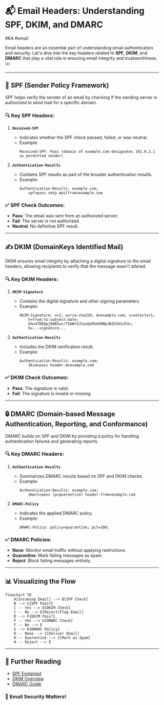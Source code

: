 # 📬 **Email Headers: Understanding SPF, DKIM, and DMARC**
#KA #email 

Email headers are an essential part of understanding email authentication and security. Let's dive into the key headers related to **SPF**, **DKIM**, and **DMARC** that play a vital role in ensuring email integrity and trustworthiness. ✉️

---

## 🌟 **SPF (Sender Policy Framework)**

SPF helps verify the sender of an email by checking if the sending server is authorized to send mail for a specific domain.

### 🔍 **Key SPF Headers**:

1. **`Received-SPF`**
   - Indicates whether the SPF check passed, failed, or was neutral.
   - Example:
     ```
     Received-SPF: Pass (domain of example.com designates 192.0.2.1 as permitted sender)
     ```

2. **`Authentication-Results`**
   - Contains SPF results as part of the broader authentication results.
   - Example:
     ```
     Authentication-Results: example.com;
         spf=pass smtp.mailfrom=example.com
     ```

### ✅ **SPF Check Outcomes**:
- **Pass**: The email was sent from an authorized server.
- **Fail**: The server is not authorized.
- **Neutral**: No definitive SPF result.

---

## ✍️ **DKIM (DomainKeys Identified Mail)**

DKIM ensures email integrity by attaching a digital signature to the email headers, allowing recipients to verify that the message wasn't altered.

### 🔍 **Key DKIM Headers**:

1. **`DKIM-Signature`**
   - Contains the digital signature and other signing parameters.
   - Example:
     ```
     DKIM-Signature: v=1; a=rsa-sha256; d=example.com; s=selector1;
         h=from:to:subject:date;
         bh=47DEQpj8HBSa+/TImW+5JCeuQeRkm5NMpJWZG3hSuFU=;
         b=...signature...
     ```

2. **`Authentication-Results`**
   - Includes the DKIM verification result.
   - Example:
     ```
     Authentication-Results: example.com;
         dkim=pass header.d=example.com
     ```

### ✅ **DKIM Check Outcomes**:
- **Pass**: The signature is valid.
- **Fail**: The signature is invalid or missing.

---

## 🔒 **DMARC (Domain-based Message Authentication, Reporting, and Conformance)**

DMARC builds on SPF and DKIM by providing a policy for handling authentication failures and generating reports.

### 🔍 **Key DMARC Headers**:

1. **`Authentication-Results`**
   - Summarizes DMARC results based on SPF and DKIM checks.
   - Example:
     ```
     Authentication-Results: example.com;
         dmarc=pass (p=quarantine) header.from=example.com
     ```

2. **`DMARC-Policy`**
   - Indicates the applied DMARC policy.
   - Example:
     ```
     DMARC-Policy: policy=quarantine; pct=100;
     ```

### ✅ **DMARC Policies**:
- **None**: Monitor email traffic without applying restrictions.
- **Quarantine**: Mark failing messages as spam.
- **Reject**: Block failing messages entirely.

---

## 📊 **Visualizing the Flow**

```mermaid
flowchart TD
    A[Incoming Email] --> B[SPF Check]
    B --> C{SPF Pass?}
    C -- Yes --> D[DKIM Check]
    C -- No --> E[Reject/Flag Email]
    D --> F{DKIM Pass?}
    F -- Yes --> G[DMARC Check]
    F -- No --> E
    G --> H{DMARC Policy}
    H -- None --> I[Deliver Email]
    H -- Quarantine --> J[Mark as Spam]
    H -- Reject --> E
```

---

## 📖 **Further Reading**

- [SPF Explained](https://www.openspf.org/)
- [DKIM Overview](https://www.dkim.org/)
- [DMARC Guide](https://dmarc.org/)

### 🎉 **Email Security Matters!**
